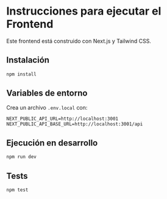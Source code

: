 # Instrucciones para ejecutar el Frontend

Este frontend está construido con Next.js y Tailwind CSS.

## Instalación

```bash
npm install
```

## Variables de entorno

Crea un archivo `.env.local` con:

```
NEXT_PUBLIC_API_URL=http://localhost:3001
NEXT_PUBLIC_API_BASE_URL=http://localhost:3001/api 
```

## Ejecución en desarrollo

```bash
npm run dev
```

## Tests

```bash
npm test
```